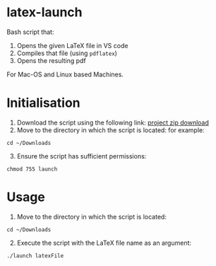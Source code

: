# latex-launch
Bash script that:
1. Opens the given LaTeX file in VS code
2. Compiles that file (using `pdflatex`)
3. Opens the resulting pdf

For Mac-OS and Linux based Machines.

# Initialisation
1. Download the script using the following link: [project zip download](https://github.com/tmcowley/latex-launch/archive/master.zip)
2. Move to the directory in which the script is located: for example: 
```
cd ~/Downloads
```
3. Ensure the script has sufficient permissions: 
```
chmod 755 launch
```

# Usage
1. Move to the directory in which the script is located: 
```
cd ~/Downloads
```
2. Execute the script with the LaTeX file name as an argument: 
```
./launch latexFile
```
